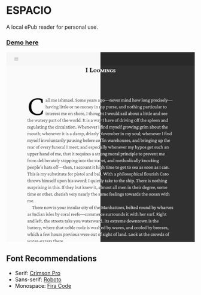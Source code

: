# ESPACIO

A local ePub reader for personal use.

### [Demo here](http://106.14.183.168)

![Showcase](./showcase.png)

## Font Recommendations

- Serif: [Crimson Pro](https://github.com/Fonthausen/CrimsonPro)
- Sans-serif: [Roboto](https://github.com/google/roboto)
- Monospace: [Fira Code](https://github.com/tonsky/FiraCode)

